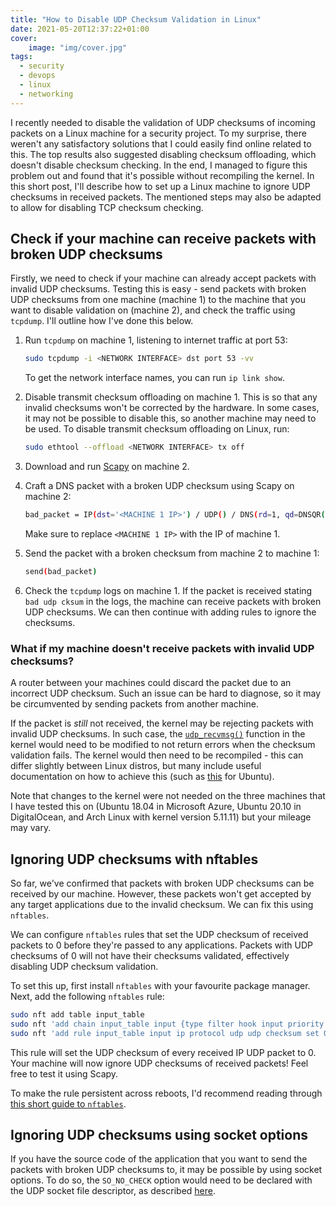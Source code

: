```yaml
---
title: "How to Disable UDP Checksum Validation in Linux"
date: 2021-05-20T12:37:22+01:00
cover:
    image: "img/cover.jpg"
tags:
  - security
  - devops
  - linux
  - networking
---
```


I recently needed to disable the validation of UDP checksums of incoming packets on a Linux machine for a security project. To my surprise, there weren't any satisfactory solutions that I could easily find online related to this. The top results also suggested disabling checksum offloading, which doesn't disable checksum checking. In the end, I managed to figure this problem out and found that it's possible without recompiling the kernel. In this short post, I'll describe how to set up a Linux machine to ignore UDP checksums in received packets. The mentioned steps may also be adapted to allow for disabling TCP checksum checking.

## Check if your machine can receive packets with broken UDP checksums

Firstly, we need to check if your machine can already accept packets with invalid UDP checksums. Testing this is easy - send packets with broken UDP checksums from one machine (machine 1) to the machine that you want to disable validation on (machine 2), and check the traffic using `tcpdump`. I'll outline how I've done this below.

1. Run `tcpdump` on machine 1, listening to internet traffic at port 53:

    ```bash
    sudo tcpdump -i <NETWORK INTERFACE> dst port 53 -vv
    ```

    To get the network interface names, you can run `ip link show`.

2. Disable transmit checksum offloading on machine 1. This is so that any invalid checksums won't be corrected by the hardware. In some cases, it may not be possible to disable this, so another machine may need to be used. To disable transmit checksum offloading on Linux, run:
  
    ```bash
    sudo ethtool --offload <NETWORK INTERFACE> tx off
    ```

3. Download and run [Scapy](https://github.com/secdev/scapy) on machine 2.

4. Craft a DNS packet with a broken UDP checksum using Scapy on machine 2:

    ```bash
    bad_packet = IP(dst='<MACHINE 1 IP>') / UDP() / DNS(rd=1, qd=DNSQR(qname="www.example.com"))
    ```

    Make sure to replace `<MACHINE 1 IP>` with the IP of machine 1.

5. Send the packet with a broken checksum from machine 2 to machine 1:

    ```bash
    send(bad_packet)
    ```

6. Check the `tcpdump` logs on machine 1. If the packet is received stating `bad udp cksum` in the logs, the machine can receive packets with broken UDP checksums. We can then continue with adding rules to ignore the checksums.

### What if my machine doesn't receive packets with invalid UDP checksums?

A router between your machines could discard the packet due to an incorrect UDP checksum. Such an issue can be hard to diagnose, so it may be circumvented by sending packets from another machine.

If the packet is *still* not received, the kernel may be rejecting packets with invalid UDP checksums. In such case, the [`udp_recvmsg()`](https://leapster.org/linux/kernel/udp/#udp_recvmsg) function in the kernel would need to be modified to not return errors when the checksum validation fails. The kernel would then need to be recompiled - this can differ slightly between Linux distros, but many include useful documentation on how to achieve this (such as [this](https://wiki.ubuntu.com/Kernel/BuildYourOwnKernel) for Ubuntu).

Note that changes to the kernel were not needed on the three machines that I have tested this on (Ubuntu 18.04 in Microsoft Azure, Ubuntu 20.10 in DigitalOcean, and Arch Linux with kernel version 5.11.11) but your mileage may vary.

## Ignoring UDP checksums with nftables

So far, we've confirmed that packets with broken UDP checksums can be received by our machine. However, these packets won't get accepted by any target applications due to the invalid checksum. We can fix this using `nftables`.

We can configure `nftables` rules that set the UDP checksum of received packets to 0 before they're passed to any applications. Packets with UDP checksums of 0 will not have their checksums validated, effectively disabling UDP checksum validation.

To set this up, first install `nftables` with your favourite package manager. Next, add the following `nftables` rule:

```bash
sudo nft add table input_table
sudo nft 'add chain input_table input {type filter hook input priority -300;}'
sudo nft 'add rule input_table input ip protocol udp udp checksum set 0'
```

This rule will set the UDP checksum of every received IP UDP packet to 0. Your machine will now ignore UDP checksums of received packets! Feel free to test it using Scapy.

To make the rule persistent across reboots, I'd recommend reading through  [this short guide to `nftables`](https://wiki.nftables.org/wiki-nftables/index.php/Quick_reference-nftables_in_10_minutes).

## Ignoring UDP checksums using socket options

If you have the source code of the application that you want to send the packets with broken UDP checksums to, it may be possible by using socket options. To do so, the `SO_NO_CHECK` option would need to be declared with the UDP socket file descriptor, as described [here](https://linux-tips.com/t/how-to-disable-udp-checksum-control-in-kernel/362).
